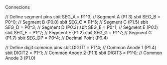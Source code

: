 Connecions


// Define segment pins
sbit SEG_A = P1^3;  // Segment A (P1.3)
sbit SEG_B = P0^0;  // Segment B (P0.0)
sbit SEG_C = P1^5;  // Segment C (P1.5)
sbit SEG_D = P0^3;  // Segment D (P0.3)
sbit SEG_E = P0^1;  // Segment E (P0.1)
sbit SEG_F = P1^2;  // Segment F (P1.2)
sbit SEG_G = P1^7;  // Segment G (P1.7)
sbit SEG_DP = P0^4; // Decimal Point (P0.4)

// Define digit common pins
sbit DIGIT1 = P1^4; // Common Anode 1 (P1.4)
sbit DIGIT2 = P1^1; // Common Anode 2 (P1.1)
sbit DIGIT3 = P1^0; // Common Anode 3 (P1.0)
